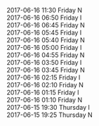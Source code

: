 2017-06-16 11:30 Friday  N  
2017-06-16 06:50 Friday  I  
2017-06-16 06:45 Friday  N  
2017-06-16 05:45 Friday  I  
2017-06-16 05:40 Friday  N  
2017-06-16 05:00 Friday  I  
2017-06-16 04:55 Friday  N  
2017-06-16 03:50 Friday  I  
2017-06-16 03:45 Friday  N  
2017-06-16 02:15 Friday  I  
2017-06-16 02:10 Friday  N  
2017-06-16 01:15 Friday  I  
2017-06-16 01:10 Friday  N  
2017-06-15 19:30 Thursday  I  
2017-06-15 19:25 Thursday  N  
